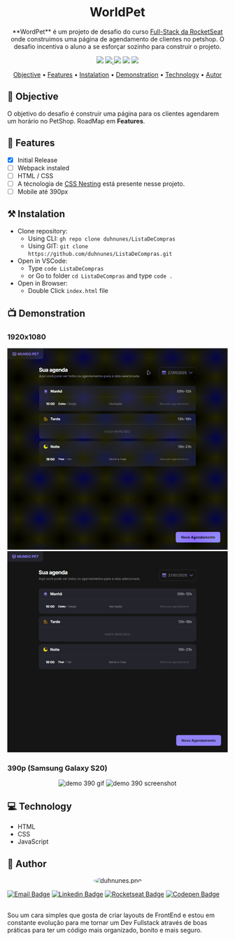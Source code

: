 <h1 align="center">WorldPet</h1>

<p align="center">
  **WordPet** é um projeto de desafio do curso <a href="https://app.rocketseat.com.br/journey/full-stack/overview" target="_blank" rel="noopener noreferrer">Full-Stack da RocketSeat</a> onde construimos uma página de agendamento de clientes no petshop. O desafio incentiva o aluno a se esforçar sozinho para construir o projeto.
</p>

<p align="center">
  <img src="https://img.shields.io/badge/build-WIP-yellow?style=flat" />
  <a href="https://choosealicense.com/licenses/mit/" target="_blank" rel="noopener noreferrer">
    <img src="https://img.shields.io/badge/license-MIT-green?style=flat" />
  </a>
  <img src="https://img.shields.io/badge/HTML-orange?style=flat" />
  <img src="https://img.shields.io/badge/CSS-blue?style=flat" />
  <img src="https://img.shields.io/badge/JavaScript-F7DF1E?style=flat" />
</p>

<p align="center">
 <a href="#objective">Objective</a> •
 <a href="#features">Features</a> • 
 <a href="#instalation">Instalation</a> • 
 <a href="#demonstration">Demonstration</a> • 
 <a href="#technology">Technology</a> • 
 <a href="#autor">Autor</a>
</p>

## 🎯 Objective

O objetivo do desafio é construir uma página para os clientes agendarem um horário no PetShop. RoadMap em **Features**.

## 🔧 Features

- [x] Initial Release
- [ ] Webpack instaled
- [ ] HTML / CSS
- [ ] A técnologia de <a href="https://developer.mozilla.org/en-US/docs/Web/CSS/CSS_nesting/Using_CSS_nesting" target="_blank" rel="noopener noreferrer" alt="Link para a documentação sobre CSS Nesting">CSS Nesting</a> está presente nesse projeto.
- [ ] Mobile até 390px

## ⚒️ Instalation

- Clone repository:
  - Using CLI: `gh repo clone duhnunes/ListaDeCompras`
  - Using GIT: `git clone https://github.com/duhnunes/ListaDeCompras.git`
- Open in VSCode:
  - Type `code ListaDeCompras`
  - or Go to folder `cd ListaDeCompras` and type `code .`
- Open in Browser:
  - Double Click `index.html` file

## 📺 Demonstration

### 1920x1080

<p align="center">
  <img src="./.github/imgs/demo.gif" alt="demo gif" />
  <img src="./.github/imgs/demo.jpeg" alt="demo screenshot" />
</p>

### 390p (Samsung Galaxy S20)

<p align="center">
  <img src="./.github/imgs/demo390.gif" alt="demo 390 gif" />
  <img src="./.github/imgs/demo390.jpeg" alt="demo 390 screenshot" />
</p>

## 💻 Technology

- HTML
- CSS
- JavaScript

## 🧔 Author

<p align="center">
  <img style="border-radius: 50%;" src="https://github.com/duhnunes.png" width="100px" alt="duhnunes.png" />
</p>

<p align="center">

[![Email Badge](https://img.shields.io/badge/-duhnunes.dev@gmail.com-D14836?style=flat-square&labelColor=D14836&logo=gmail&logoColor=white&link=mailto:duhnunes.dev@gmail.com)](mailto:duhnunes.dev@gmail.com)
[![Linkedin Badge](https://img.shields.io/badge/-duhnunes-0077B5?style=flat-square&labelColor=0077B5&logo=linkedin&logoColor=white&link=https://linkedin.com/in/duhnunes/)](https://linkedin.com/in/duhnunes/)
[![Rocketseat Badge](https://img.shields.io/badge/-duhnunes-9956f6?style=flat-square&labelColor=9956f6&logo=rocket&logoColor=white&link=https://app.rocketseat.com.br/me/duhnunes)](https://app.rocketseat.com.br/me/duhnunes)
[![Codepen Badge](https://img.shields.io/badge/-duhnunes-262626?style=flat-square&labelColor=262626&logo=codepen&logoColor=white&link=https://codepen.io/DuH-Nunes)](https://codepen.io/DuH-Nunes)

</p>

<br />
Sou um cara simples que gosta de criar layouts de FrontEnd e estou em constante evolução para me tornar um Dev Fullstack através de boas práticas para ter um código mais organizado, bonito e mais seguro.
